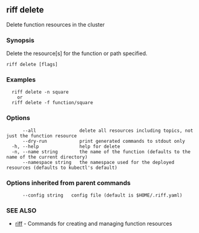 ## riff delete

Delete function resources in the cluster

### Synopsis

Delete the resource[s] for the function or path specified.

```
riff delete [flags]
```

### Examples

```
  riff delete -n square
    or
  riff delete -f function/square
```

### Options

```
      --all                delete all resources including topics, not just the function resource
      --dry-run            print generated commands to stdout only
  -h, --help               help for delete
  -n, --name string        the name of the function (defaults to the name of the current directory)
      --namespace string   the namespace used for the deployed resources (defaults to kubectl's default)
```

### Options inherited from parent commands

```
      --config string   config file (default is $HOME/.riff.yaml)
```

### SEE ALSO

* [riff](riff.md)	 - Commands for creating and managing function resources

